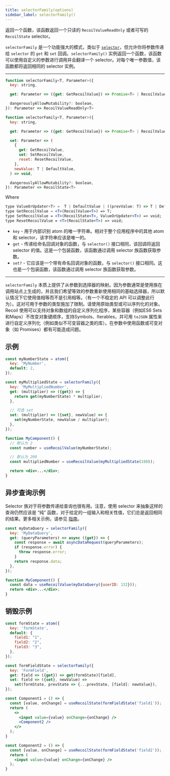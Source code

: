 ```yaml
---
title: selectorFamily(options)
sidebar_label: selectorFamily()
---
```


返回一个函数，该函数返回一个只读的 `RecoilValueReadOnly` 或者可写的 `RecoilState` selector。

`selectorFamily` 是一个功能强大的模式，类似于 [`selector`](/docs/api-reference/core/selector)，但允许你将参数传递给 `selector` 的 `get` 和 `set` 回调。`selectorFamily()` 实例返回一个函数，该函数可以使用自定义的参数进行调用并会翻译一个 selector。对每个唯一参数值，该函数都将返回相同的 selector 实例。

---

```jsx
function selectorFamily<T, Parameter>({
  key: string,

  get: Parameter => ({get: GetRecoilValue}) => Promise<T> | RecoilValue<T> | T,

  dangerouslyAllowMutability?: boolean,
}): Parameter => RecoilValueReadOnly<T>
```

```jsx
function selectorFamily<T, Parameter>({
  key: string,

  get: Parameter => ({get: GetRecoilValue}) => Promise<T> | RecoilValue<T> | T,

  set: Parameter => (
    {
      get: GetRecoilValue,
      set: SetRecoilValue,
      reset: ResetRecoilValue,
    },
    newValue: T | DefaultValue,
  ) => void,

  dangerouslyAllowMutability?: boolean,
}): Parameter => RecoilState<T>
```

Where

```jsx
type ValueOrUpdater<T> =  T | DefaultValue | ((prevValue: T) => T | DefaultValue);
type GetRecoilValue = <T>(RecoilValue<T>) => T;
type SetRecoilValue = <T>(RecoilState<T>, ValueOrUpdater<T>) => void;
type ResetRecoilValue = <T>(RecoilState<T>) => void;
```

- `key` - 用于内部识别 atom 的唯一字符串。相对于整个应用程序中的其他 atom 和 selector，该字符串应该是唯一的。
- `get` - 传递给命名回调对象的函数，与 `selector()` 接口相同，该回调将返回 selector 的值。这是一个包装函数，该函数通过调用 selector 族函数获取参数。
- `set?` - 它应该是一个带有命名回调对象的函数，与 `selector()` 接口相同。这也是一个包装函数，该函数通过调用 selector 族函数获取参数。

---

`selectorFamily` 本质上提供了从参数到选择器的映射。因为参数通常是使用族在调用站点上生成的，并且我们希望等效的参数重新使用相同的基础选择器，所以默认情况下它使用值相等而不是引用相等。（有一个不稳定的 API 可以调整此行为）。这对可用于参数的类型施加了限制。请使用原始类型或可以序列化的对象。Recoil 使用可以支持对象和数组的自定义序列化程序，某些容器（例如ES6 Sets和Maps）不改变对象键顺序，支持Symbols、Iterables，并可用 `toJSON` 属性来进行自定义序列化（例如类似不可变容器之类的库）。在参数中使用函数或可变对象（如 Promises）都有可能造成问题。

## 示例

```jsx
const myNumberState = atom({
  key: 'MyNumber',
  default: 2,
});

const myMultipliedState = selectorFamily({
  key: 'MyMultipliedNumber',
  get: (multiplier) => ({get}) => {
    return get(myNumberState) * multiplier;
  },

  // 可选 set
  set: (multiplier) => ({set}, newValue) => {
    set(myNumberState, newValue / multiplier);
  },
});

function MyComponent() {
  // 默认为 2
  const number = useRecoilValue(myNumberState);

  // 默认为 200
  const multipliedNumber = useRecoilValue(myMultipliedState(100));

  return <div>...</div>;
}
```

## 异步查询示例

Selector 族对于将参数传递给查询也很有用。注意，使用 selector 来抽象这样的查询仍然应该是 “纯” 函数，对于给定的一组输入和相关性值，它们总是返回相同的结果。更多相关示例，请参见 [指南](/docs/guides/asynchronous-data-queries)。

```jsx
const myDataQuery = selectorFamily({
  key: 'MyDataQuery',
  get: (queryParameters) => async ({get}) => {
    const response = await asyncDataRequest(queryParameters);
    if (response.error) {
      throw response.error;
    }
    return response.data;
  },
});

function MyComponent() {
  const data = useRecoilValue(myDataQuery({userID: 132}));
  return <div>...</div>;
}
```

## 销毁示例

```jsx
const formState = atom({
  key: 'formState',
  default: {
    field1: "1",
    field2: "2",
    field3: "3",
  },
});

const formFieldState = selectorFamily({
  key: 'FormField',
  get: field => ({get}) => get(formState)[field],
  set: field => ({set}, newValue) =>
    set(formState, prevState => {...prevState, [field]: newValue}),
});

const Component1 = () => {
  const [value, onChange] = useRecoilState(formFieldState('field1'));
  return (
    <>
      <input value={value} onChange={onChange} />
      <Component2 />
    </>
  );
}

const Component2 = () => {
  const [value, onChange] = useRecoilState(formFieldState('field2'));
  return (
    <input value={value} onChange={onChange} />
  );
}
```
